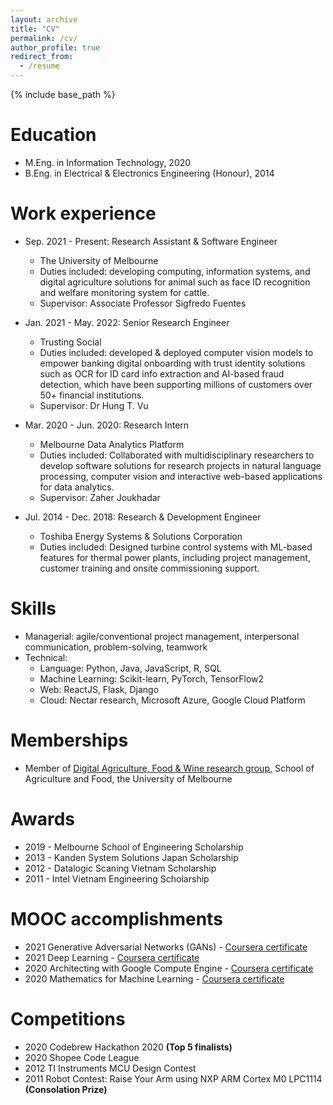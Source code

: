 ```yaml
---
layout: archive
title: "CV"
permalink: /cv/
author_profile: true
redirect_from:
  - /resume
---
```


{% include base_path %}

Education
======
* M.Eng. in Information Technology, 2020
* B.Eng. in Electrical & Electronics Engineering (Honour), 2014

Work experience
======
* Sep. 2021 - Present: Research Assistant & Software Engineer
  * The University of Melbourne
  * Duties included: developing computing, information systems, and digital agriculture solutions for animal such as face ID recognition and welfare monitoring system for cattle.
  * Supervisor: Associate Professor Sigfredo Fuentes

* Jan. 2021 - May. 2022: Senior Research Engineer
  * Trusting Social
  * Duties included: developed & deployed computer vision models to empower banking digital onboarding with trust identity solutions such as OCR for ID card info extraction and AI-based fraud detection, which have been supporting millions of customers over 50+ financial institutions.
  * Supervisor: Dr Hung T. Vu

* Mar. 2020 - Jun. 2020: Research Intern
  * Melbourne Data Analytics Platform
  * Duties included: Collaborated with multidisciplinary researchers to develop software solutions for research projects in natural language processing, computer vision and interactive web-based applications for data analytics.
  * Supervisor: Zaher Joukhadar
  
* Jul. 2014 - Dec. 2018: Research & Development Engineer
  * Toshiba Energy Systems & Solutions Corporation
  * Duties included: Designed turbine control systems with ML-based features for thermal power plants, including project management, customer training and onsite commissioning support.

Skills
======
* Managerial: agile/conventional project management, interpersonal communication, problem-solving, teamwork
* Technical:
  * Language: Python, Java, JavaScript, R, SQL
  * Machine Learning: Scikit-learn, PyTorch, TensorFlow2
  * Web: ReactJS, Flask, Django
  * Cloud: Nectar research, Microsoft Azure, Google Cloud Platform

<!-- Publications
======
  <ul>{% for post in site.publications %}
    {% include archive-single-cv.html %}
  {% endfor %}</ul> -->
  
<!-- Talks
======
  <ul>{% for post in site.talks %}
    {% include archive-single-talk-cv.html %}
  {% endfor %}</ul> -->
  
<!-- Teaching
======
  <ul>{% for post in site.teaching %}
    {% include archive-single-cv.html %}
  {% endfor %}</ul> -->
  
<!-- Service and leadership
======
* Currently signed in to 43 different slack teams -->

Memberships
======
* Member of [Digital Agriculture, Food & Wine research group](https://fvas.unimelb.edu.au/research/groups/digital-agriculture-food-and-wine), School of Agriculture and Food, the University of Melbourne

Awards
======
* 2019 - Melbourne School of Engineering Scholarship
* 2013 - Kanden System Solutions Japan Scholarship
* 2012 - Datalogic Scaning Vietnam Scholarship
* 2011 - Intel Vietnam Engineering Scholarship


MOOC accomplishments
======
* 2021 Generative Adversarial Networks (GANs) - [Coursera certificate](https://coursera.org/share/a33720221f7f9256c2cd2d259a0f7cc8)
* 2021 Deep Learning - [Coursera certificate](https://coursera.org/share/668fb8ad0ec5dbf8f50439d5053aa502)
* 2020 Architecting with Google Compute Engine - [Coursera certificate](https://coursera.org/share/16f1e2797afe78f262f9eac878a1c7d5)
* 2020 Mathematics for Machine Learning - [Coursera certificate](https://coursera.org/share/06ed8e5f5634d3408a4c442bd699b93f)

Competitions
======
* 2020 Codebrew Hackathon 2020 **(Top 5 finalists)**
* 2020 Shopee Code League
* 2012 TI Instruments MCU Design Contest 
* 2011 Robot Contest: Raise Your Arm using NXP ARM Cortex M0 LPC1114 **(Consolation Prize)**